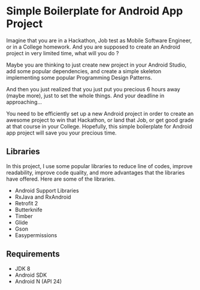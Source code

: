 # Simple Boilerplate for Android App Project

Imagine that you are in a Hackathon, Job test as Mobile Software Engineer, or in a College homework.
And you are supposed to create an Android project in very limited time, what will you do ?

Maybe you are thinking to just create new project in your Android Studio, add some popular dependencies,
and create a simple skeleton implementing some popular Programming Design Patterns.

And then you just realized that you just put you precious 6 hours away (maybe more), just to set the whole things.
And your deadline in approaching...

You need to be efficiently set up a new Android project in order to create an awesome project
to win that Hackathon, or land that Job, or get good grade at that course in your College.
Hopefully, this simple boilerplate for Android app project will save you your precious time.

## Libraries

In this project, I use some popular libraries to reduce line of codes, improve readability, improve code quality,
and more advantages that the libraries have offered. Here are some of the libraries.

- Android Support Libraries
- RxJava and RxAndroid
- Retrofit 2
- Butterknife
- Timber
- Glide
- Gson
- Easypermissions

## Requirements

- JDK 8
- Android SDK
- Android N (API 24)
